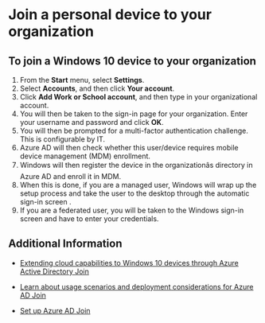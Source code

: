 

<properties 
	pageTitle="Join a personal device to your organization| Windows Azure" 
	description="Explains how users can register their personal Windows 10 computers to their corporate network, provides deployment steps for a BYOD scenario." 
	services="active-directory" 
	documentationCenter="" 
	authors="femila" 
	manager="stevenpo" 
	editor=""
	tags="azure-classic-portal"/>
<tags
	ms.service="active-directory"
	ms.date="11/19/2015"
	wacn.date=""/>

# Join a personal device to your organization

To join a Windows 10 device to your organization
--------------------------------------------------------------------------------------------
1.	From the **Start** menu, select **Settings**. 
2.	Select **Accounts**, and then click **Your account**.
3.	Click **Add Work or School account**, and then type in your organizational account.
4.	You will then be taken to the <!-- deleted by customization sign-on --><!-- keep by customization: begin --> sign-in <!-- keep by customization: end --> page for your organization. Enter your username and password and click **OK**.
5.	You will then be prompted for a multi-factor authentication challenge. This is configurable by IT.
6.	Azure AD will then check whether this user/device requires mobile device management (MDM) enrollment. 
7.	Windows will then register the device in the organizationâs directory in Azure AD and enroll it in MDM.
8.	When this is done, if you are a managed user, Windows will wrap up the setup process and take the user to the desktop through the <!-- deleted by customization auto-sign on --><!-- keep by customization: begin --> automatic sign-in screen <!-- keep by customization: end -->.
9.	If you are a federated user, you will be taken to the Windows <!-- deleted by customization sign-on --><!-- keep by customization: begin --> sign-in <!-- keep by customization: end --> screen and have to enter your credentials.

## Additional Information
<!-- deleted by customization
* [Windows 10 for the enterprise: Ways to use devices for work](/documentation/articles/active-directory-azureadjoin-windows10-devices-overview)
-->
* [Extending cloud capabilities to Windows 10 devices through Azure Active Directory Join](/documentation/articles/active-directory-azureadjoin-user-upgrade)
<!-- deleted by customization
* [Authenticating identities without passwords through Microsoft Passport](/documentation/articles/active-directory-azureadjoin-passport)
* [Learn about usage scenarios for Azure AD Join](/documentation/articles/active-directory-azureadjoin-deployment-aadjoindirect)
* [Connect domain-joined devices to Azure AD for Windows 10 experiences](/documentation/articles/active-directory-azureadjoin-devices-group-policy)
-->
<!-- keep by customization: begin -->
* [Learn about usage scenarios and deployment considerations for Azure AD Join](/documentation/articles/active-directory-azureadjoin-deployment-aadjoindirect)
<!-- keep by customization: end -->
* [Set up Azure AD Join](/documentation/articles/active-directory-azureadjoin-setup)

